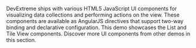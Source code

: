 DevExtreme ships with various HTML5 JavaScript UI components for visualizing data collections and performing actions on the view. These components are available as AngularJS directives that support two-way binding and declarative configuration. This demo showcases the List and Tile View components. Discover more UI components from other demos in this section.
